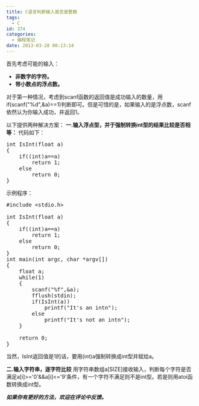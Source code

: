 ```yaml
---
title: C语言判断输入是否是整数
tags:
  - C
id: 374
categories:
  - 编程笔记
date: 2013-03-28 00:13:14
---
```


首先考虑可能的输入：

*   **非数字的字符。**
*   **带小数点的浮点数。**
&nbsp;

对于第一种情况，考虑到scanf函数的返回值是成功输入的数量，用if(scanf("%d",&amp;a)==1)判断即可。但是可惜的是，如果输入的是浮点数，scanf依然认为你输入成功，并返回1。

以下提供两种解决方案：
**一.输入浮点型，并于强制转换int型的结果比较是否相等：**
代码如下：
<pre>int IsInt(float a)
{
    if((int)a==a)
        return 1;
    else
        return 0;
}</pre>
示例程序：
<pre class="lang:default decode:true">#include &lt;stdio.h&gt;

int IsInt(float a)
{
    if((int)a==a)
        return 1;
    else
        return 0;
}
int main(int argc, char *argv[])
{
	float a;
	while(1)
	{
		scanf("%f",&amp;a);
		fflush(stdin);
		if(IsInt(a))
            printf("It's an intn");
        else
            printf("It's not an intn");
	}

	return 0;
}</pre>
当然，IsInt返回值是1的话，要用(int)a强制转换成int型并赋给a。

**二.输入字符串，逐字符比较**
用字符串数组a[SIZE]接收输入，判断每个字符是否满足a[i]&gt;='0'&amp;&amp;a[i]&lt;='9'条件，有一个字符不满足则不是int型。若是则用atoi函数转换成int型。

_**如果你有更好的方法，欢迎在评论中反馈。**_

<menu id="userscript-search-by-image" type="context"></menu><menu id="userscript-search-by-image" type="context"></menu><menu id="userscript-search-by-image" type="context"></menu><menu id="userscript-search-by-image" type="context"></menu><menu id="userscript-search-by-image" type="context"></menu><menu id="userscript-search-by-image" type="context"></menu>
